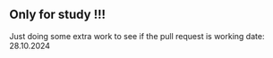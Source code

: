 ## Only for study !!!

Just doing some extra work to see if the pull request is working
date: 28.10.2024
